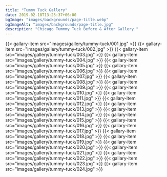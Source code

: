 ```yaml
---
title: "Tummy Tuck Gallery"
date: 2019-02-18T13:25:37+06:00
bgImage: "images/backgrounds/page-title.webp"
bgImageAlt: "images/backgrounds/page-title.jpg"
description: "Chicago Tummmy Tuck Before & After Gallery."
---
```



{{< gallary-item src="images/gallery/tummy-tuck/001.jpg" >}}
{{< gallary-item src="images/gallery/tummy-tuck/002.jpg" >}}
{{< gallary-item src="images/gallery/tummy-tuck/003.jpg" >}}
{{< gallary-item src="images/gallery/tummy-tuck/004.jpg" >}}
{{< gallary-item src="images/gallery/tummy-tuck/005.jpg" >}}
{{< gallary-item src="images/gallery/tummy-tuck/006.jpg" >}}
{{< gallary-item src="images/gallery/tummy-tuck/007.jpg" >}}
{{< gallary-item src="images/gallery/tummy-tuck/008.jpg" >}}
{{< gallary-item src="images/gallery/tummy-tuck/009.jpg" >}}
{{< gallary-item src="images/gallery/tummy-tuck/010.jpg" >}}
{{< gallary-item src="images/gallery/tummy-tuck/011.jpg" >}}
{{< gallary-item src="images/gallery/tummy-tuck/012.jpg" >}}
{{< gallary-item src="images/gallery/tummy-tuck/013.jpg" >}}
{{< gallary-item src="images/gallery/tummy-tuck/014.jpg" >}}
{{< gallary-item src="images/gallery/tummy-tuck/015.jpg" >}}
{{< gallary-item src="images/gallery/tummy-tuck/016.jpg" >}}
{{< gallary-item src="images/gallery/tummy-tuck/017.jpg" >}}
{{< gallary-item src="images/gallery/tummy-tuck/018.jpg" >}}
{{< gallary-item src="images/gallery/tummy-tuck/019.jpg" >}}
{{< gallary-item src="images/gallery/tummy-tuck/020.jpg" >}}
{{< gallary-item src="images/gallery/tummy-tuck/021.jpg" >}}
{{< gallary-item src="images/gallery/tummy-tuck/022.jpg" >}}
{{< gallary-item src="images/gallery/tummy-tuck/023.jpg" >}}
{{< gallary-item src="images/gallery/tummy-tuck/024.jpg" >}}
